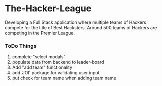 # The-Hacker-League
Developing a Full Stack application where multiple teams of Hackers compete for the title of Best Hacksters.  Around 500 teams of Hackers are competing in the Premier League.


### ToDo Things

1. complete "select modals"
2. populate data from backend to leader-board
3. Add "add team" functionality
1. add 'JOI' package for validating user input
2. put check for team name when adding team name
